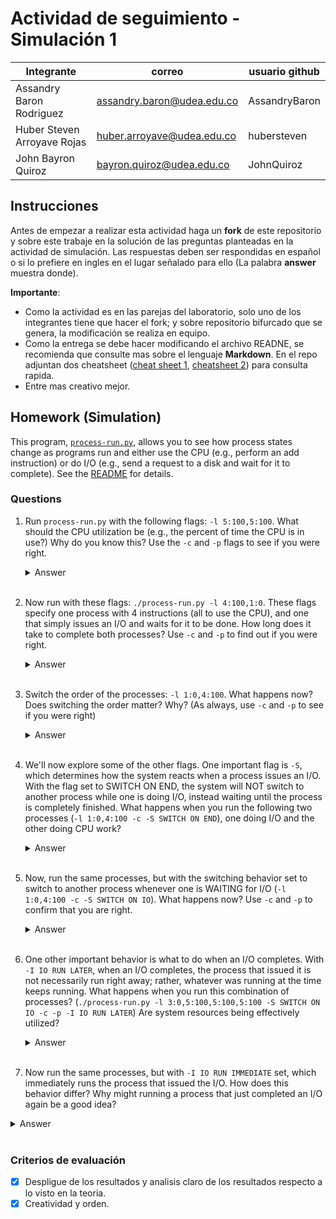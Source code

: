 # Actividad de seguimiento - Simulación 1

|Integrante|correo|usuario github|
|---|---|---|
|Assandry Baron Rodriguez|assandry.baron@udea.edu.co|AssandryBaron|
|Huber Steven Arroyave Rojas|huber.arroyave@udea.edu.co|hubersteven|
|John Bayron Quiroz|bayron.quiroz@udea.edu.co|JohnQuiroz|

## Instrucciones

Antes de empezar a realizar esta actividad haga un **fork** de este repositorio y sobre este trabaje en la solución de las preguntas planteadas en la actividad de simulación. Las respuestas deben ser respondidas en español o si lo prefiere en ingles en el lugar señalado para ello (La palabra **answer** muestra donde).

**Importante**:
* Como la actividad es en las parejas del laboratorio, solo uno de los integrantes tiene que hacer el fork; y sobre repositorio bifurcado que se genera, la modificación se realiza en equipo.
* Como la entrega se debe hacer modificando el archivo READNE, se recomienda que consulte mas sobre el lenguaje **Markdown**. En el repo adjuntan dos cheatsheet ([cheat sheet 1](Markdown_Cheat_Sheet.pdf), [cheatsheet 2](markdown-cheatsheet.pdf)) para consulta rapida.
* Entre mas creativo mejor.

## Homework (Simulation)

This program, [`process-run.py`](process-run.py), allows you to see how process states change as programs run and either use the CPU (e.g., perform an add instruction) or do I/O (e.g., send a request to a disk and wait for it to complete). See the [README](https://github.com/remzi-arpacidusseau/ostep-homework/blob/master/cpu-intro/README.md) for details.

### Questions

1. Run `process-run.py` with the following flags: `-l 5:100,5:100`. What should the CPU utilization be (e.g., the percent of time the CPU is in use?) Why do you know this? Use the `-c` and `-p` flags to see if you were right.

   <details>
   <summary>Answer</summary>
    
   ![respuesta_01](https://github.com/user-attachments/assets/05a086a6-ec10-4d80-9c1b-06db07a7dd21)

   Para este caso, esta bandera crea 2 procesos, cada uno con 5 instrucciones, los cuales tienen un 100% de probabilidad de usar la CPU, es decir, que no hay operaciones de I/O.

   La utilización de la CPU es del 100%, ya que como se mencionó anteriormente, los 2 procesos, sólo utilizan la CPU. Cuando un proceso termina con sus 5 instrucciones, el sistema          cambia inmediatamente al otro proceso en espera que en este caso es PID:1. También se puede ver, que la CPU nunca está inactiva, ya que siempre hay un proceso listo para      ejecutarse.

   Al ejecutar con -c y -p, se confirma que el porcentaje de la ocupación de la CPU es del 100% y el tiempo total de la ejecución, sería de 10 unidades de tiempo (5 instrucciones para      cada proceso)

   </details>
   <br>

1. Now run with these flags: `./process-run.py -l 4:100,1:0`. These flags specify one process with 4 instructions (all to use the CPU), and one that simply issues an I/O and waits for it to be done. How long does it take to complete both processes? Use `-c` and `-p` to find out if you were right.

   <details>
   <summary>Answer</summary>
   
   ![respuesta_02](https://github.com/user-attachments/assets/da37a08f-6133-475e-bdae-35870c1531cc)

   En este segundo caso, esta bandera crea un proceso de 4 instrucciones, todas las operaciones de CPU, es decir de una probabilidad de 100% y otro proceso de una instrucción con una       probabilidad de 0% de probabilidad, es decir, es una operación de I/O. 

   El tiempo total de ejecución es de 11 unidades, donde el 54.55% la CPU es ocupada, es decir 6 unidades y las otras 5 unidades, es ocupada por I/O lo que equivale al 45.45%. Ya que el    proceso 0 que es el PID: 0, ejecuta sus 4 instrucciones de CPU del tiempo 1 al 4. Para el tiempo 5 , el proceso 0 finaliza e inicia el proceso 1 con una operación de I/O. Para los       tiempos del 6 al 10, el proceso 1 se encuentra bloqueado, mientras que espera que su operación de I/O se complete. Y por último para el tiempo 11, La operación I/O termina y el          proceso 1 ejecuta su instrucción final
   
   </details>
   <br>

3. Switch the order of the processes: `-l 1:0,4:100`. What happens now? Does switching the order matter? Why? (As always, use `-c` and `-p` to see if you were right)

   <details>
   <summary>Answer</summary>
      
   ![respuesta_03](https://github.com/user-attachments/assets/0328b1f2-15c2-466c-910d-0c50a12cae9d)

   En el tercer caso, que es similar al punto 2 solo que se cambia el orden de los procesos. Se puede ver que es más eficiente, ya que el tiempo total de ejecución, sería de 7 unidades, debido a que se está superponiendo las operaciones de CPU y I/O, para asi mejorar la utilización de los recursos.  
La CPU, se encuentra ocupada durante 6 unidades de tiempo, es decir, 1 instrucción de inicio de I/O del proceso 0, 4 instrucciones del proceso y 1 instrucción de finalización de I/O, representando un 85.71%. Mientras que la I/O está activa durante 5 unidades representando un 71.43%   

   </details>
   <br>

5. We'll now explore some of the other flags. One important flag is `-S`, which determines how the system reacts when a process issues an I/O. With the flag set to SWITCH ON END, the system will NOT switch to another process while one is doing I/O, instead waiting until the process is completely finished. What happens when you run the following two processes (`-l 1:0,4:100 -c -S SWITCH ON END`), one doing I/O and the other doing CPU work?

   <details>
   <summary>Answer</summary>
      
   ![respuesta_04](https://github.com/user-attachments/assets/5f81e10a-7468-4b98-8624-0e18ec3dacc8)

   Cuando se utiliza SWITCH_ON_END, el sistema no cambiará de proceso hasta que el que se está ejecutando se complete. Como se puede ver, la CPU permanece inactiva durante los tiempos 2 al 6 mientras que el proceso 0 espera por su operación de I/O, a pesar de que el proceso 1 está listo para ejecutarse, dando como resultado, un uso ineficiente de la CPU, ya que se desperdician 5 unidades de tiempo, los cuales, la CPU podría haber estado trabajando en el proceso 1.

   Analizando el resultado, en el tiempo 1, el proceso 0 ejecuta una operación de I/O. Del 2 al 6, el proceso 0 queda bloqueado mientras que se espera que este, ejecute su I/O, mientras el proceso 1 se mantiene en READY pero no se ejecuta. Para el 7, la operación de I/o del proceso 0 termina y se ejecuta su instrucción final. Para el 8, el proceso 0 finaliza y el proceso 1 comienza a ejecutarse. Por último del tiempo 8 al 11, el proceso 1 ejecuta sus 4 instrucciones de CPU 

   </details>
   <br>

7. Now, run the same processes, but with the switching behavior set to switch to another process whenever one is WAITING for I/O (`-l 1:0,4:100 -c -S SWITCH ON IO`). What happens now? Use `-c` and `-p` to confirm that you are right.

   <details>
   <summary>Answer</summary>
      
   ![respuesta_05](https://github.com/user-attachments/assets/a19276cc-9134-45ef-9b1d-f28ba375e1bc)

      
   </details>
   <br>

8. One other important behavior is what to do when an I/O completes. With `-I IO RUN LATER`, when an I/O completes, the process that issued it is not necessarily run right away; rather, whatever was running at the time keeps running. What happens when you run this combination of processes? (`./process-run.py -l 3:0,5:100,5:100,5:100 -S SWITCH ON IO -c -p -I IO RUN LATER`) Are system resources being effectively utilized?

   

   <details>
   <summary>Answer</summary>

   ![respuesta_06](https://github.com/user-attachments/assets/34b7f128-12fe-46a2-8b98-1cd0c53d4c01)

   
   </details>
   <br>

10. Now run the same processes, but with `-I IO RUN IMMEDIATE` set, which immediately runs the process that issued the I/O. How does this behavior differ? Why might running a process that just completed an I/O again be a good idea?

   

   <details>
   <summary>Answer</summary>

   ![respuesta_07](https://github.com/user-attachments/assets/a35fabb5-103b-4766-ac91-81f0f76d493d)
   
   </details>
   <br>


### Criterios de evaluación
- [x] Despligue de los resultados y analisis claro de los resultados respecto a lo visto en la teoria.
- [x] Creatividad y orden.
